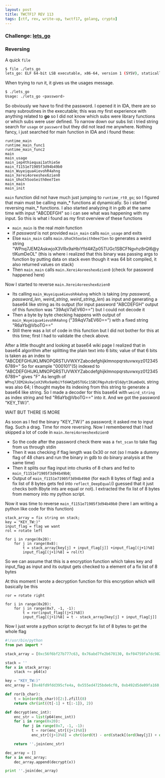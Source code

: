 ```yaml
---
layout: post
title: TWCTF17 REV 113
tags: [ctf, rev, write-up, twctf17, golang, crypto]
---
```


### Challenge: [lets_go](../ctfs/twctf17/rev/lets_go/lets_go)

### Reversing
A quick `file`
```bash
$ file ./lets_go
lets_go: ELF 64-bit LSB executable, x86-64, version 1 (SYSV), statically linked, not stripped
```
When trying to run it, it gives us the usages message.
```bash
$ ./lets_go
Usage: ./lets_go <password>
```
So obviously we have to find the password. I opened it in IDA, there are so many subroutines in the executable; this was my first experience with anything related to **go** so I did not know which subs were library functions or which subs were user defined. To narrow down our subs list i tried string search for `usage` or `password` but they did not lead me anywhere. Nothing fancy, i just searched for main function in IDA and i found these:
```
runtime_main               
runtime_main_func1         
runtime_main_func2         
main                       
main_usage                 
main_iep4thiequai1athieSe  
main_f1151e71905f3d94b49b0
main_Wuyeiqua4ievohR4ahng  
main_Xerei4oreeshex6zien0  
main_UhoCh5ooSeith0ee7Ien  
main_main                  
main_init                  
```
`main` function did not have much just jumping to `runtime_rt0_go`; so I figured that main must be calling main_* functions at dynamically. So i started reversing main_* functions. I also started analyzing it in gdb at the same time with input "ABCDEFGH" so i can see what was happening with my input. So this is what i found as my first overview of these functions

- `main_main` is the real *main* function
- If *password* is not provided `main_main` calls `main_usage` and exits
- Else `main_main` calls `main.UhoCh5ooSeith0ee7Ien` to generates a weird string "WPnq7JEM2AskwjoX3VRx9aHbiYfd4#Zp05TUGc1SBCFNgvhz8rQl6@ytIKumDeOL" (this is where i realized that this binary was passing args to function by putting data on stack even though it was 64 bit compiled, it also returned values on stack)
- Then `main_main` calls `main.Xerei4oreeshex6zien0` (check for password happened here)

Now I started to reverse `main.Xerei4oreeshex6zien0`

- Its calling `main_Wuyeiqua4ievohR4ahng` which is taking (*my password*, *password_len*, *weird_string*, *weird_string_len*) as input and generating a base64 like string as its output (for input password "ABCDEFGH" output of this function was "39AqV7aEV60==") but I could not decode it
- Then a byte by byte checking happens with output of `main_Wuyeiqua4ievohR4ahng` ("39AqV7aEV60==") with a fixed string "R6aYb@VboTG=="
- Still there was a lot of code in this function but I did not bother for this at this time; first I had to validate the check above.

After a little thought and looking at base64 wiki page I realized that in base64 algorithm after splitting the plain text into 6 bits; value of that 6 bits is taken as an index to "ABCDEFGHIJKLMNOPQRSTUVWXYZabcdefghijklmnopqrstuvwxyz0123456789+"
So for example "000101"(5) indexed to "ABCDEFGHIJKLMNOPQRSTUVWXYZabcdefghijklmnopqrstuvwxyz0123456789+" gives "F"
As length of `WPnq7JEM2AskwjoX3VRx9aHbiYfd4#Zp05TUGc1SBCFNgvhz8rQl6@ytIKumDeOL` string was also 64; I thought maybe its indexing from this string to generate a base64 like string.
So I made a decoder for this base64 with `weird_string` as index string and fed "R6aYb@VboTG==" into it. And we got the password "KEY_TW:)".

WAIT BUT THERE IS MORE

As soon as I fed the binary "KEY_TW:)" as password; it asked me to input flag. Such a drag. Time for more reversing.
Now I remembered that I had skipped a lot of code in `main.Xerei4oreeshex6zien0`
- So the code after the password check there was a `fmt_scan` to take flag from us through stdin
- Then it was checking if flag length was 0x30 or not (so I made a dummy flag of 48 chars and run the binary in gdb to do binary analysis at the same time)
- Then it splits our flag input into chunks of 8 chars and fed to `main_f1151e71905f3d94b49b0`;
- Output of `main_f1151e71905f3d94b49b0` (for each 8 bytes of flag) and a fix list of 8 bytes gets fed into `reflect_DeepEqual`(I guessed that it just checks both 8byte ints are equal or not). I extracted the fix list of 8 bytes from memory into my python script.

Now it was time to reverse `main_f1151e71905f3d94b49b0` (here I am writing a python like code for this function)
```
stack_array = fix string on stack;
key = "KEY_TW:)"
input_flag = flag we want
rol = rotate left

for i in range(0x20):
	for j in range(0x8):
		t = stack_array[key[j] + input_flag[j]] +input_flag[(j+1)%8]
		input_flag[(j+1)%8] = rol(t)
```
So we can assume that this is a encryption function which takes key and input_flag as input and its output gets checked to a element of a fix list of 8 bytes

At this moment I wrote a decryption function for this encryption which will basically be this
```
ror = rotate right

for i in range(0x20):
	for j in range(0x7, -1, -1):
		t = ror(input_flag[(j+1)%8])
		input_flag[(j+1)%8] = t - stack_array[key[j] + input_flag[j]]
```
Now I just wrote a python script to decrypt fix list of 8 bytes to get the whole flag
```python
#!/usr/bin/python
from pwn import *

stack_array = [0xc56f6bf27b777c63, 0x76abd7fe2b670130, 0xf04759fa7dc982ca, 0xc072a49cafa2d4ad, 0xccf73f362693fdb7, 0x1531d871f1e5a534, 0x9a059618c323c704, 0x75b227ebe2801207, 0xa05a6e1b1a2c8309, 0x842fe329b3d63b52, 0x5bb1fc20ed00d153, 0xcf584c4a39becb6a, 0x85334d43fbaaefd0, 0xa89f3c507f02f945, 0xf5389d928f40a351, 0xd2f3ff1021dab6bc, 0x1744975fec130ccd, 0x73195d643d7ea7c4, 0x88902a22dc4f8160, 0xdb0b5ede14b8ee46, 0x5c2406490a3a32e0, 0x79e4959162acd3c2, 0xa94ed58d6d37c8e7, 0x8ae7a65eaf4566c, 0xc6b4a61c2e2578ba, 0x8a8bbd4b1f74dde8, 0xef6034866b53e70, 0x9e1dc186b9573561, 0x948ed9691198f8e1, 0xdf2855cee9871e9b, 0x6842e6bf0d89a18c, 0x16bb54b00f2d9941]

stack = ''
for x in stack_array:
    stack += p64(x)

key = "KEY_TW:)"
enc_array = [0x48fd9fdd395cfe4a, 0x555ed4725bde6cf0, 0xb492d5de09fa160, 0x9c326531f39e320e, 0x5eecc9092cef233d, 0x10b4e73f5fd73945]

def ror(b_char):
    t = bin(ord(b_char))[2:].zfill(8)
    return chr(int((t[-1] + t[:-1]), 2))

def decrypt(enc_int):
    enc_str = list(p64(enc_int))
    for i in range(0x20):
        for j in range(0x7, -1, -1):
            t = ror(enc_str[(j+1)%8])
            enc_str[(j+1)%8] = chr((ord(t) - ord(stack[(ord(key[j]) + ord(enc_str[j]))&0xff]))&0xff)

    return ''.join(enc_str)

dec_array = []
for x in enc_array:
    dec_array.append(decrypt(x))

print ''.join(dec_array)
```
